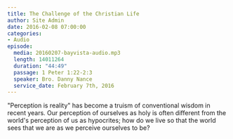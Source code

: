 ```yaml
---
title: The Challenge of the Christian Life
author: Site Admin
date: 2016-02-08 07:00:00
categories:
- Audio
episode:
  media: 20160207-bayvista-audio.mp3
  length: 14011264
  duration: "44:49"
  passage: 1 Peter 1:22-2:3
  speaker: Bro. Danny Nance
  service_date: February 7th, 2016
---
```

"Perception is reality" has become a truism of conventional wisdom in recent years. Our perception of ourselves as holy is often different from the world's perception of us as hypocrites; how do we live so that the world sees that we are as we perceive ourselves to be?